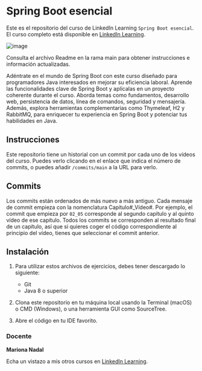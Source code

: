 # Spring Boot esencial

Este es el repositorio del curso de LinkedIn Learning `Spring Boot esencial`. El curso completo está disponible en [LinkedIn Learning][lil-course-url].

![image][lil-thumbnail-url] 
 
Consulta el archivo Readme en la rama main para obtener instrucciones e información actualizadas.

Adéntrate en el mundo de Spring Boot con este curso diseñado para programadores Java interesados en mejorar su eficiencia laboral. Aprende las funcionalidades clave de Spring Boot y aplícalas en un proyecto coherente durante el curso. Aborda temas como fundamentos, desarrollo web, persistencia de datos, línea de comandos, seguridad y mensajería. Además, explora herramientas complementarias como Thymeleaf, H2 y RabbitMQ, para enriquecer tu experiencia en Spring Boot y potenciar tus habilidades en Java.

## Instrucciones

Este repositorio tiene un historial con un commit por cada uno de los vídeos del curso. Puedes verlo clicando en el enlace que indica el número de commits, o puedes añadir `/commits/main` a la URL para verlo.

## Commits

Los commits están ordenados de más nuevo a más antiguo. Cada mensaje de commit empieza con la nomenclatura Capítulo#_Vídeo#. Por ejemplo, el commit que empieza por `02_05` corresponde al segundo capítulo y al quinto vídeo de ese capítulo. Todos los commits se corresponden al resultado final de un capítulo, así que si quieres coger el código correspondiente al principio del vídeo, tienes que seleccionar el commit anterior.

## Instalación

1. Para utilizar estos archivos de ejercicios, debes tener descargado lo siguiente:
   - Git
   - Java 8 o superior

2. Clona este repositorio en tu máquina local usando la Terminal (macOS) o CMD (Windows), o una herramienta GUI como SourceTree.
3. Abre el código en tu IDE favorito.

### Docente

**Mariona Nadal**

Echa un vistazo a mis otros cursos en [LinkedIn Learning](https://www.linkedin.com/learning/instructors/mariona-nadal).

[0]: # (Replace these placeholder URLs with actual course URLs)
[lil-course-url]: https://www.linkedin.com/learning/spring-boot-esencial/un-framework-que-deberias-conocer
[lil-thumbnail-url]: https://media.licdn.com/dms/image/D560DAQHl_Vm9sQp-AA/learning-public-crop_675_1200/0/1689063544551?e=2147483647&v=beta&t=yFgUXVG6QQQsKe7Soorr00ZZKMm7a0Mz-T1iHO6-Loc

[1]: # (End of ES-Instruction ###############################################################################################)
